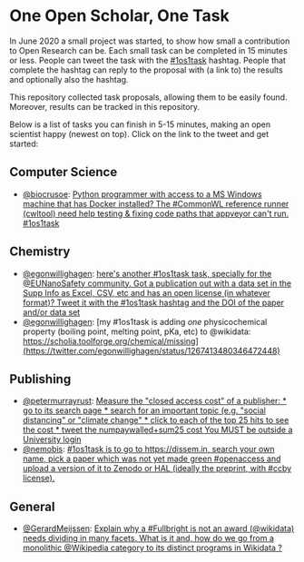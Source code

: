 # One Open Scholar, One Task

In June 2020 a small project was started, to show how small a contribution to Open Research can be.
Each small task can be completed in 15 minutes or less. People can tweet the task with the
[#1os1task](http://twitter.com/hashtag/1os1task) hashtag. People that complete the hashtag can
reply to the proposal with (a link to) the results and optionally also the hashtag.

This repository collected task proposals, allowing them to be easily found. Moreover, results
can be tracked in this repository.

Below is a list of tasks you can finish in 5-15 minutes, making an open scientist happy (newest on top).
Click on the link to the tweet and get started:

## Computer Science

* [@biocrusoe](http://scholia.toolforge.org/twitter/biocrusoe): [Python programmer with access to a MS Windows machine that has Docker installed? The #CommonWL reference runner (cwltool) need help testing & fixing code paths that appveyor can't run. #1os1task](https://twitter.com/biocrusoe/status/1268778814718578688)

## Chemistry 

* [@egonwillighagen](http://scholia.toolforge.org/twitter/egonwillighagen): [here's another #1os1task task, specially for the @EUNanoSafety community. Got a publication out with a data set in the Supp Info as Excel, CSV, etc and has an open license (in whatever format)? Tweet it with the #1os1task hashtag and the DOI of the paper and/or data set](https://twitter.com/egonwillighagen/status/1267755137696780288)
* [@egonwillighagen](http://scholia.toolforge.org/twitter/egonwillighagen): [my #1os1task is adding *one* physicochemical property (boiling point, melting point, pKa, etc) to 
@wikidata: https://scholia.toolforge.org/chemical/missing](https://twitter.com/egonwillighagen/status/1267413480346472448)

## Publishing

* [@petermurrayrust](http://scholia.toolforge.org/twitter/petermurrayrust): [Measure the "closed access cost" of a publisher: * go to its search page * search for an important topic (e.g. "social distancing" or "climate change" * click to each of the top 25 hits to see  the cost * tweet the numpaywalled+sum25 cost You MUST be outside a University login](https://twitter.com/petermurrayrust/status/1267412069399302144)
* [@nemobis](http://scholia.toolforge.org/twitter/nemobis): [#1os1task is to go to https://dissem.in, search your own name, pick a paper which was not yet made green #openaccess and upload a version of it to Zenodo or HAL (ideally the preprint, with #ccby license).](https://twitter.com/nemobis/status/1267391178359652352)

## General

* [@GerardMeijssen](http://scholia.toolforge.org/twitter/GerardMeijssen): [Explain why a #Fullbright is not an award (@wikidata) needs dividing in many facets. What is it and, how do we go from a monolithic @Wikipedia category to its distinct programs in Wikidata ?](https://twitter.com/GerardMeijssen/status/1267700426071330816)
